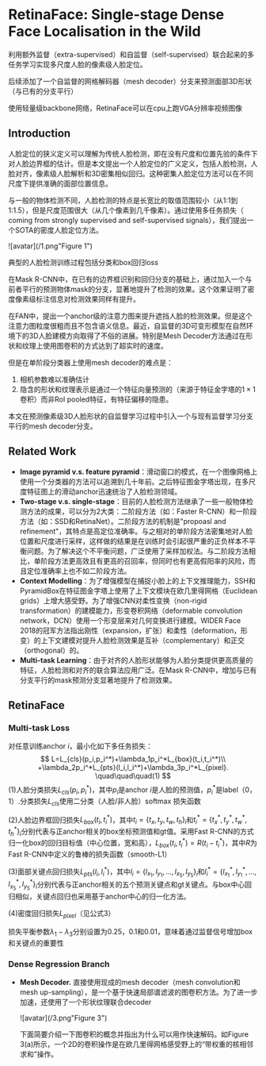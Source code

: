 # RetinaFace: Single-stage Dense Face Localisation in the Wild

利用额外监督（extra-supervised）和自监督（self-supervised）联合起来的多任务学习实现多尺度人脸的像素级人脸定位。

后续添加了一个自监督的网格解码器（mesh decoder）分支来预测面部3D形状（与已有的分支平行）

使用轻量级backbone网络，RetinaFace可以在cpu上跑VGA分辨率视频图像



## Introduction

人脸定位的狭义定义可以理解为传统人脸检测，即在没有尺度和位置先验的条件下对人脸边界框的估计。但是本文提出一个人脸定位的广义定义，包括人脸检测，人脸对齐，像素级人脸解析和3D密集相似回归。这种密集人脸定位方法可以在不同尺度下提供准确的面部位置信息。

与一般的物体检测不同，人脸检测的特点是长宽比的取值范围较小（从1:1到1:1.5），但是尺度范围很大（从几个像素到几千像素）。通过使用多任务损失（ coming from strongly supervised and self-supervised signals），我们提出一个SOTA的密度人脸定位方法。

![avatar](/1.png"Figure 1")

典型的人脸检测训练过程包括分类和box回归loss

在Mask R-CNN中，在已有的边界框识别和回归分支的基础上，通过加入一个与前者平行的预测物体mask的分支，显著地提升了检测的效果。这个效果证明了密度像素级标注信息对检测效果同样有提升。

在FAN中，提出一个anchor级的注意力图来提升遮挡人脸的检测效果。但是这个注意力图粒度很粗而且不包含语义信息。最近，自监督的3D可变形模型在自然环境下的3D人脸建模方向取得了不俗的进展。特别是Mesh Decoder方法通过在形状和纹理上使用图卷积的方式达到了超实时的速度。

但是在单阶段分类器上使用mesh decoder的难点是：

1. 相机参数难以准确估计
2. 隐含的形状和纹理表示是通过一个特征向量预测的（来源于特征金字塔的$1\times1$卷积）而非RoI pooled特征，有特征偏移的隐患。

本文在预测像素级3D人脸形状的自监督学习过程中引入一个与现有监督学习分支平行的mesh decoder分支。



## Related Work

* **Image pyramid v.s. feature pyramid**：滑动窗口的模式，在一个图像网格上使用一个分类器的方法可以追溯到几十年前。之后特征图金字塔出现，在多尺度特征图上的滑动anchor迅速统治了人脸检测领域。
* **Two-stage v.s. single-stage**：目前的人脸检测方法继承了一些一般物体检测方法的成果，可以分为2大类：二阶段方法（如：Faster R-CNN）和一阶段方法（如：SSD和RetinaNet）。二阶段方法的机制是"propoasl and refinement"，其特点是高定位准确率。与之相对的单阶段方法密集地对人脸位置和尺度进行采样，这样做的结果是在训练时会引起很严重的正负样本不平衡问题。为了解决这个不平衡问题，广泛使用了采样加权法。与二阶段方法相比，单阶段方法更高效且有更高的召回率，但同时也有更高假阳率的风险，而且定位准确率上也不如二阶段方法。
* **Context Modelling**：为了增强模型在捕捉小脸上的上下文推理能力，SSH和PyramidBox在特征图金字塔上使用了上下文模块在欧几里得网格（Euclidean grids）上增大感受野。为了增强CNN对柔性变换（non-rigid transformation）的建模能力，形变卷积网络（deformable convolution network，DCN）使用一个形变层来对几何变换进行建模。WIDER Face 2018的冠军方法指出刚性（expansion，扩张）和柔性（deformation，形变）的上下文建模对提升人脸检测效果是互补（complementary）和正交（orthogonal）的。
* **Multi-task Learning**：由于对齐的人脸形状能够为人脸分类提供更高质量的特征，人脸检测和对齐的联合算法应用广泛。在Mask R-CNN中，增加与已有分支平行的mask预测分支显著地提升了检测效果。



## RetinaFace

### Multi-task Loss

对任意训练anchor $i$，最小化如下多任务损失：
$$
L=L_{cls}(p_i,p_i^*)+\lambda_1p_i^*L_{box}(t_i,t_i^*)\\
+\lambda_2p_i^*L_{pts}(l_i,l_i^*)+\lambda_3p_i^*L_{pixel}.
\quad\quad\quad(1)
$$
(1)人脸分类损失$L_{cls}(p_i,p_i^*)$，其中$p_i$是anchor $i$是人脸的预测值，$p_i^*$是label（0，1）.分类损失$L_{cls}$使用二分类（人脸/非人脸）softmax 损失函数

(2)人脸边界框回归损失$L_{box}(t_i,t_i^*)$，其中$t_i=\{t_x,t_y,t_w,t_h\}_i$和$t_i^*=\{t_x^*,t_y^*,t_w^*,t_h^*\}_i$分别代表与正anchor相关的box坐标预测值和gt值。采用Fast R-CNN的方式归一化box的回归目标值（中心位置，宽和高），$L_{box}(t_i,t_i^*)=R(t_i-t_i^*)$，其中$R$为Fast R-CNN中定义的鲁棒的损失函数（smooth-L1）

(3)面部关键点回归损失$L_{pts}(l_i,l_i^*)$，其中$l_i=\{l_{x_1},l_{y_1},...,l_{x_5},l_{y_5}\}_i$和$l_i^*=\{l_{x_1}^*,l_{y_1}^*,...,l_{x_5}^*,l_{y_5}^*\}_i$分别代表与正anchor相关的五个预测关键点和gt关键点。与box中心回归相似，关键点回归也采用基于anchor中心的归一化方法。

(4)密度回归损失$L_{pixel}$（见公式3）

损失平衡参数$\lambda_1-\lambda_3$分别设置为0.25，0.1和0.01，意味着通过监督信号增加box和关键点的重要性

### Dense Regression Branch

* **Mesh Decoder.** 直接使用现成的mesh decoder（mesh convolution和mesh up-sampling），是一个基于快速局部谱滤波的图卷积方法。为了进一步加速，还使用了一个形状纹理联合decoder

  ![avatar](/3.png"Figure 3")

  下面简要介绍一下图卷积的概念并指出为什么可以用作快速解码。如Figure 3(a)所示，一个2D的卷积操作是在欧几里得网格感受野上的“带权重的核相邻求和”操作。